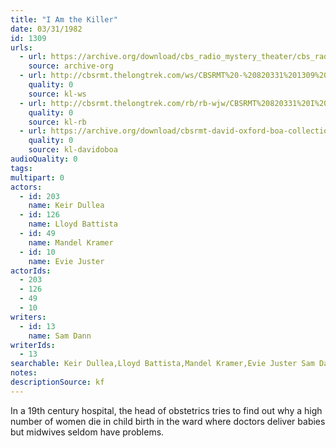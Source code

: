 ```yaml
---
title: "I Am the Killer"
date: 03/31/1982
id: 1309
urls: 
  - url: https://archive.org/download/cbs_radio_mystery_theater/cbs_radio_mystery_theater-1301-1350.zip/cbs_radio_mystery_theater-1301-1350%2Fcbsrmt_1309_i_am_the_killer.mp3
    source: archive-org
  - url: http://cbsrmt.thelongtrek.com/ws/CBSRMT%20-%20820331%201309%20I%20Am%20The%20Killer_ws.mp3
    quality: 0
    source: kl-ws
  - url: http://cbsrmt.thelongtrek.com/rb/rb-wjw/CBSRMT%20820331%20I%20Am%20The%20Killer_wjw.mp3
    quality: 0
    source: kl-rb
  - url: https://archive.org/download/cbsrmt-david-oxford-boa-collection/CBSRMT-820331-1309-I-Am-the-Killer-(128-48)_WBBM-JE-{BoA}.mp3
    quality: 0
    source: kl-davidoboa
audioQuality: 0
tags: 
multipart: 0
actors:  
  - id: 203
    name: Keir Dullea  
  - id: 126
    name: Lloyd Battista  
  - id: 49
    name: Mandel Kramer  
  - id: 10
    name: Evie Juster
actorIds:  
  - 203  
  - 126  
  - 49  
  - 10
writers:  
  - id: 13
    name: Sam Dann
writerIds:  
  - 13
searchable: Keir Dullea,Lloyd Battista,Mandel Kramer,Evie Juster Sam Dann
notes: 
descriptionSource: kf
---
```

In a 19th century hospital, the head of obstetrics tries to find out why a high number of women die in child birth in the ward where doctors deliver babies but midwives seldom have problems.